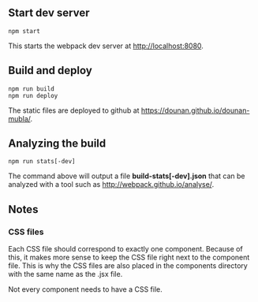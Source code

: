 ## Start dev server

```
npm start
```

This starts the webpack dev server at <http://localhost:8080>.

## Build and deploy

```
npm run build
npm run deploy
```

The static files are deployed to github at <https://dounan.github.io/dounan-mubla/>.

## Analyzing the build

```
npm run stats[-dev]
```

The command above will output a file **build-stats[-dev].json** that can be
analyzed with a tool such as <http://webpack.github.io/analyse/>.

## Notes

### CSS files

Each CSS file should correspond to exactly one component. Because of this, it
makes more sense to keep the CSS file right next to the component file. This is
why the CSS files are also placed in the components directory with the same
name as the .jsx file.

Not every component needs to have a CSS file.

